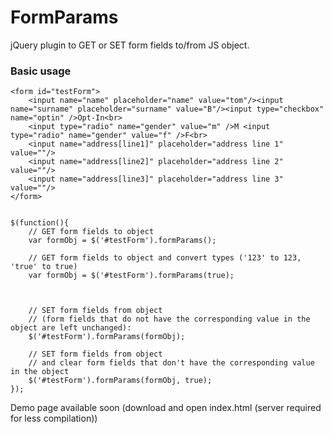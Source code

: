 FormParams
==========

jQuery plugin to GET or SET form fields to/from JS object.

### Basic usage
	<form id="testForm">
		<input name="name" placeholder="name" value="tom"/><input name="surname" placeholder="surname" value="B"/><input type="checkbox" name="optin" />Opt-In<br>
		<input type="radio" name="gender" value="m" />M <input type="radio" name="gender" value="f" />F<br>
		<input name="address[line1]" placeholder="address line 1" value=""/>
		<input name="address[line2]" placeholder="address line 2" value=""/>
		<input name="address[line3]" placeholder="address line 3" value=""/>
	</form>


    $(function(){
		// GET form fields to object
        var formObj = $('#testForm').formParams();
		
		// GET form fields to object and convert types ('123' to 123, 'true' to true)
        var formObj = $('#testForm').formParams(true);

		
		
		// SET form fields from object
		// (form fields that do not have the corresponding value in the object are left unchanged):
		$('#testForm').formParams(formObj);

		// SET form fields from object 
		// and clear form fields that don't have the corresponding value in the object
		$('#testForm').formParams(formObj, true);
	});
	

Demo page available soon (download and open index.html (server required for less compilation))
